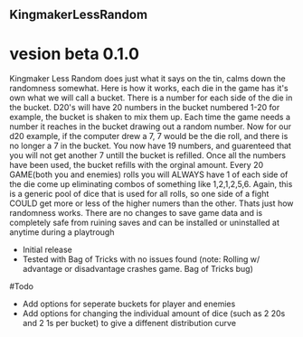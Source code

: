 ## KingmakerLessRandom
# vesion beta 0.1.0
Kingmaker Less Random does just what it says on the tin, calms down the randomness somewhat.  Here is how it works, each die in the game has it's own what
we will call a bucket.  There is a number for each side of the die in the bucket. D20's will have 20 numbers in the bucket numbered 1-20 for example, the bucket
is shaken to mix them up. Each time the game needs a number it reaches in the bucket drawing out a random number.  Now for our d20 example, if the computer drew
a 7, 7 would be the die roll, and there is no longer a 7 in the bucket.  You now have 19 numbers, and guarenteed that you will not get another 7 untill the bucket is
refilled. Once all the numbers have been used, the bucket refills with the orginal amount.  Every 20 GAME(both you and enemies) rolls you will ALWAYS have 1 of each side of the
die come up eliminating combos of something like 1,2,1,2,5,6.  Again, this is a generic pool of dice that is used for all rolls, so one side of a fight COULD get more or less
of the higher numers than the other.  Thats just how randomness works.  There are no changes to save game data and is completely safe from ruining saves and can be installed or
uninstalled at anytime during a playtrough

* Initial release
* Tested with Bag of Tricks with no issues found (note: Rolling w/ advantage or disadvantage crashes game.  Bag of Tricks bug)

#Todo
* Add options for seperate buckets for player and enemies
* Add options for changing the individual amount of dice (such as 2 20s and 2 1s per bucket) to give a diffenent distribution curve

